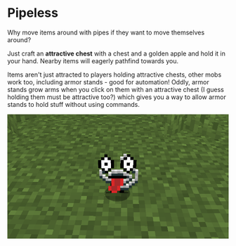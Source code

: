 # Pipeless

Why move items around with pipes if they want to move themselves around?

Just craft an **attractive chest** with a chest and a golden apple and hold it in your hand. Nearby items will eagerly pathfind towards you.

Items aren't just attracted to players holding attractive chests, other mobs work too, including armor stands - good for automation! Oddly, armor stands grow arms when you click on them with an attractive chest (I guess holding them must be attractive too?) which gives you a way to allow armor stands to hold stuff without using commands.

![Happy Item](docs/happy_item.png)
